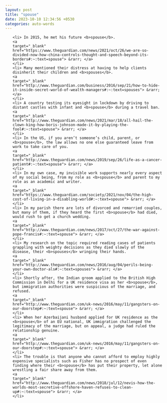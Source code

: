 ```yaml
---
layout: post
title: "spouse"
date: 2023-10-10 12:34:56 +0530
categories: auto-words
---
```

<ol>

    <li> In 2015, he met his future <b>spouse</b>.
    <a 
    target="_blank" 
    href="https://www.theguardian.com/news/2021/oct/26/we-are-so-divided-now-how-china-controls-thought-and-speech-beyond-its-borders#:~:text=spouse"> &rarr; </a>
    </li>
    <li> Many mentioned their distress at having to help clients disinherit their children and <b>spouses</b>.
    <a 
    target="_blank" 
    href="http://www.theguardian.com/business/2016/sep/21/how-to-hide-it-inside-secret-world-of-wealth-managers#:~:text=spouses"> &rarr; </a>
    </li>
    <li> A country testing its eyesight in lockdown by driving to distant castles with infant and <b>spouse</b> during a travel ban.
    <a 
    target="_blank" 
    href="http://www.theguardian.com/news/2021/mar/18/all-hail-the-clown-king-how-boris-johnson-made-it-by-playing-the-fool#:~:text=spouse"> &rarr; </a>
    </li>
    <li> In the US, if you aren’t someone’s child, parent, or <b>spouse</b>, the law allows no one else guaranteed leave from work to take care of you.
    <a 
    target="_blank" 
    href="http://www.theguardian.com/news/2019/sep/26/life-as-a-cancer-patient#:~:text=spouse"> &rarr; </a>
    </li>
    <li> In my own case, my invisible work supports nearly every aspect of my social being, from my role as <b>spouse</b> and parent to my role as an academic and writer.
    <a 
    target="_blank" 
    href="https://www.theguardian.com/society/2021/nov/04/the-high-cost-of-living-in-a-disabling-world#:~:text=spouse"> &rarr; </a>
    </li>
    <li> In my parish there are lots of divorced and remarried couples, but many of them, if they heard the first <b>spouse</b> had died, would rush to get a church wedding.
    <a 
    target="_blank" 
    href="http://www.theguardian.com/news/2017/oct/27/the-war-against-pope-francis#:~:text=spouse"> &rarr; </a>
    </li>
    <li> My research on the topic required reading cases of patients grappling with weighty decisions as they died slowly of the disease, their <b>spouses</b> wringing their hands.
    <a 
    target="_blank" 
    href="http://www.theguardian.com/news/2016/aug/04/perils-being-your-own-doctor-als#:~:text=spouses"> &rarr; </a>
    </li>
    <li> Shortly after, the Indian groom applied to the British High Commission in Delhi for a UK residence visa as her <b>spouse</b>, but immigration authorities were suspicious of the marriage, and refused.
    <a 
    target="_blank" 
    href="http://www.theguardian.com/uk-news/2016/may/11/gangsters-on-our-doorstep#:~:text=spouse"> &rarr; </a>
    </li>
    <li> When her Azerbaijani husband applied for UK residence as the <b>spouse</b> of an EU national, UK immigration challenged the legitimacy of the marriage, but on appeal, a judge had ruled the relationship genuine.
    <a 
    target="_blank" 
    href="http://www.theguardian.com/uk-news/2016/may/11/gangsters-on-our-doorstep#:~:text=spouse"> &rarr; </a>
    </li>
    <li> The trouble is that anyone who cannot afford to employ highly expensive specialists such as Fisher has no prospect of even finding where their <b>spouse</b> has put their property, let alone wrestling a fair share away from them.
    <a 
    target="_blank" 
    href="http://www.theguardian.com/news/2018/jul/12/nevis-how-the-worlds-most-secretive-offshore-haven-refuses-to-clean-up#:~:text=spouse"> &rarr; </a>
    </li>